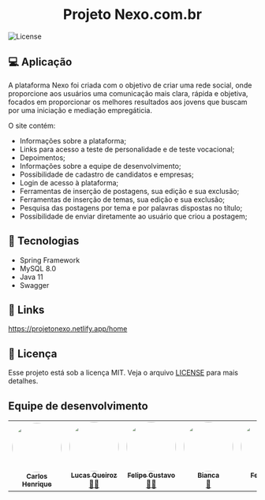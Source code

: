 <h1 align="center">
    <b>Projeto Nexo</b>.com.br
</h1>
  <img alt="License" src="https://img.shields.io/badge/license-MIT-brightgreen">
</p>

## 💻 Aplicação

A plataforma Nexo foi criada com o objetivo de criar uma rede social, onde proporcione aos usuários uma comunicação mais clara, rápida e objetiva, focados em proporcionar os melhores resultados aos jovens que buscam por uma iniciação e mediação empregáticia.

O site contém:

* Informações sobre a plataforma;
* Links para acesso a teste de personalidade e de teste vocacional;
* Depoimentos;
* Informações sobre a equipe de desenvolvimento;
* Possibilidade de cadastro de candidatos e empresas;
* Login de acesso à plataforma;
* Ferramentas de inserção de postagens, sua edição e sua exclusão;
* Ferramentas de inserção de temas, sua edição e sua exclusão;
* Pesquisa das postagens por tema e por palavras dispostas no título;
* Possibilidade de enviar diretamente ao usuário que criou a postagem;


## 🚀 Tecnologias

* Spring Framework
* MySQL 8.0
* Java 11
* Swagger

## 🔗 Links

https://projetonexo.netlify.app/home

## 📝 Licença

Esse projeto está sob a licença MIT. Veja o arquivo [LICENSE](LICENSE) para mais detalhes.

## Equipe de desenvolvimento

<table>
  <tr>
    <td align="center"><a href="https://github.com/ccarmo"><img style="border-radius: 50%;" src="https://i.ibb.co/YNJwy25/IMG-2427.jpg" width="100px;" alt=""/><br /><sub><b>Carlos Henrique</b></sub></a><br/></td>
    <td align="center"><a href="https://rocketseat.com.br"><img style="border-radius: 50%;" src="https://avatars1.githubusercontent.com/u/4669899?s=460&u=806503605676192b5d0c363e4490e13d8127ed64&v=4" width="100px;" alt=""/><br /><sub><b>Lucas Queiroz</b></sub></a><br /><a href="https://rocketseat.com.br/" title="Rocketseat">👨‍🚀</a></td>
    <td align="center"><a href="https://rocketseat.com.br"><img style="border-radius: 50%;" src="https://avatars2.githubusercontent.com/u/861751?s=460&v=4" width="100px;" alt=""/><br /><sub><b>Felipe Gustavo</b></sub></a><br /><a href="https://rocketseat.com.br/" title="Rocketseat">👨‍🚀</a></td>
    <td align="center"><a href="https://rocketseat.com.br"><img style="border-radius: 50%;" src="https://avatars3.githubusercontent.com/u/16831337?s=460&v=4" width="100px;" alt=""/><br /><sub><b>Bianca</b></sub></a><br /><a href="https://rocketseat.com.br/" title="Rocketseat">🚀</a></td>
    <td align="center"><a href="https://rocketseat.com.br"><img style="border-radius: 50%;" src="https://avatars0.githubusercontent.com/u/39345247?s=460&u=cdff2624a327a43e2765112a54e966a06eac6d79&v=4" width="100px;" alt=""/><br /><sub><b>Fernanda</b></sub></a><br /><a href="https://rocketseat.com.br/" title="Rocketseat">🚀</a></td>
  </tr>
</table>
